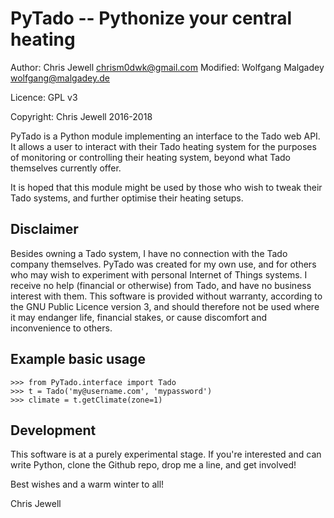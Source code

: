 PyTado -- Pythonize your central heating
========================================

Author: Chris Jewell <chrism0dwk@gmail.com>
Modified: Wolfgang Malgadey <wolfgang@malgadey.de>

Licence: GPL v3

Copyright: Chris Jewell 2016-2018

PyTado is a Python module implementing an interface to the Tado web API.  It allows a user to interact with their Tado heating system for the purposes of monitoring or controlling their heating system, beyond what Tado themselves currently offer.

It is hoped that this module might be used by those who wish to tweak their Tado systems, and further optimise their heating setups.

Disclaimer
----------
Besides owning a Tado system, I have no connection with the Tado company themselves.  PyTado was created for my own use, and for others who may wish to experiment with personal Internet of Things systems.  I receive no help (financial or otherwise) from Tado, and have no business interest with them.  This software is provided without warranty, according to the GNU Public Licence version 3, and should therefore not be used where it may endanger life, financial stakes, or cause discomfort and inconvenience to others.

Example basic usage
-------------------

    >>> from PyTado.interface import Tado
    >>> t = Tado('my@username.com', 'mypassword')
    >>> climate = t.getClimate(zone=1)

Development
-----------
This software is at a purely experimental stage.  If you're interested and can write Python, clone the Github repo, drop me a line, and get involved!


Best wishes and a warm winter to all!

Chris Jewell
